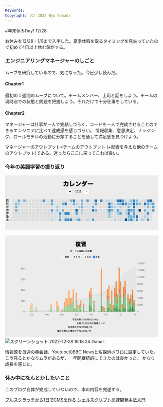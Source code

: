 ```yaml
---
Keywords:
Copyright: (C) 2022 Ryu Yamada
---
```


#年末休みDay1 12/28

お休みを12/28 - 1/9まで入手した。夏季休暇を取るタイミングを見失っていたので初めて4日以上休む気がする。

### エンジニアリングマネージャーのしごと
ムーブを研究しているので、気になった。今日少し読んだ。

#### Chapter1
最初の１週間のムーブについて。チームメンバー、上司と話をしよう。チームの現時点での状態と問題を把握しよう。それだけで十分仕事をしている。

#### Chapter2
マネージャーは仕事が一人で完結しづらく、コードを一人で完成させることのできるエンジニアに比べて達成感を感じづらい。
情報収集、意思決定、ナッジング、ロールモデルの活動に分類することを通して満足感を見つけよう。

マネージャーのアウトプット=チームのアウトプット (+影響を与えた他のチームのアウトプット)である。迷ったらここに戻ってこれば良い。


### 今年の英語学習の振り返り
![スクリーンショット 2022-12-28 16.18.03 #small](file_y37nnpZN9.png)

![スクリーンショット 2022-12-28 16.18.13 #small](file_wkmj1UQC_.png)
![スクリーンショット 2022-12-28 16.18.24 #small](file:J6JglQegz.png)

情報源を毎週の英会話、YoutubeのBBC Newsと名探偵ポワロに設定していた。
こう見るとかなりムラがあるが、一年間継続的にできたのは良かった。
かなり成長を感じた。


### 休み中になんとかしたいこと
このブログ自体が完成していないので、本の内容を完遂する。

[フルスクラッチから1日でCMSを作る シェルスクリプト高速開発手法入門](
https://tatsu-zine.com/books/shellscript-cms-2ed)